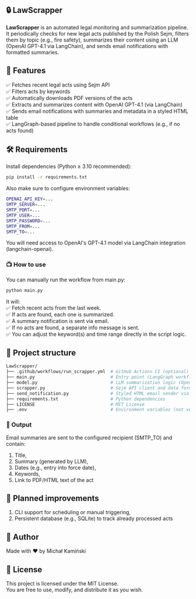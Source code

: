 ## 🔒 LawScrapper

**LawScrapper** is an automated legal monitoring and summarization pipeline. It periodically checks for new legal acts published by the Polish Sejm, filters them by topic (e.g., fire safety), summarizes their content using an LLM (OpenAI GPT-4.1 via LangChain), and sends email notifications with formatted summaries.

## 🚀 Features

✅ Fetches recent legal acts using Sejm API  
✅ Filters acts by keywords  
✅ Automatically downloads PDF versions of the acts  
✅ Extracts and summarizes content with OpenAI GPT-4.1 (via LangChain)  
✅ Sends email notifications with summaries and metadata in a styled HTML table  
✅ LangGraph-based pipeline to handle conditional workflows (e.g., if no acts found)  

## 🛠 Requirements
Install dependencies (Python ≥ 3.10 recommended):

```bash
pip install -r requirements.txt
```

Also make sure to configure environment variables:

```bash
OPENAI_API_KEY=...
SMTP_SERVER=...
SMTP_PORT=...
SMTP_USER=...
SMTP_PASSWORD=...
SMTP_FROM=...
SMTP_TO=...
```

You will need access to OpenAI's GPT-4.1 model via LangChain integration (langchain-openai).

### 📺 How to use
You can manually run the workflow from main.py:

```bash
python main.py
```

It will:  
✅ Fetch recent acts from the last week.  
✅ If acts are found, each one is summarized.  
✅ A summary notification is sent via email.  
✅ If no acts are found, a separate info message is sent.  
✅ You can adjust the keyword(s) and time range directly in the script logic.

## 🔹 Project structure

```bash
LawScrapper/
├── .github/workflows/run_scrapper.yml  # GitHub Actions CI (optional)
├── main.py                             # Entry point (LangGraph workflow definition)
├── model.py                            # LLM summarization logic (OpenAI + PDF handling)
├── scrapper.py                         # Sejm API client and data formatter
├── send_notification.py                # Styled HTML email sender via SMTP
├── requirements.txt                    # Python dependencies
├── LICENSE                             # MIT License
├── .env                                # Environment variables (not versioned)
```

### 📂 Output

Email summaries are sent to the configured recipient (SMTP_TO) and contain:  
1) Title,  
2) Summary (generated by LLM),  
3) Dates (e.g., entry into force date),  
4) Keywords,  
5) Link to PDF/HTML text of the act  

## 📍 Planned improvements
1) CLI support for scheduling or manual triggering,  
2) Persistent database (e.g., SQLite) to track already processed acts  

## 👤 Author
Made with ❤️ by Michał Kamiński

## 🧾 License
This project is licensed under the MIT License.  
You are free to use, modify, and distribute it as you wish.